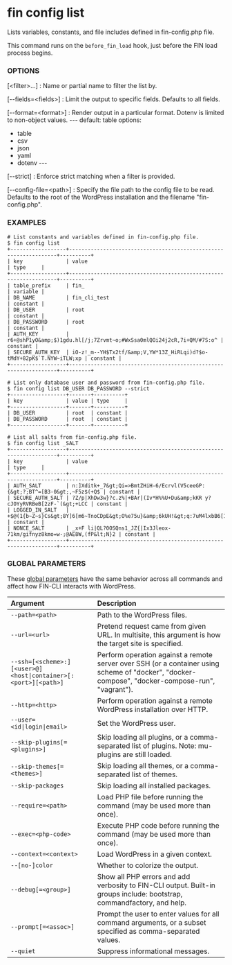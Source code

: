 # fin config list

Lists variables, constants, and file includes defined in fin-config.php file.

This command runs on the `before_fin_load` hook, just before the FIN load process begins.

### OPTIONS

[&lt;filter&gt;...]
: Name or partial name to filter the list by.

[\--fields=&lt;fields&gt;]
: Limit the output to specific fields. Defaults to all fields.

[\--format=&lt;format&gt;]
: Render output in a particular format. Dotenv is limited to non-object values.
\---
default: table
options:
  - table
  - csv
  - json
  - yaml
  - dotenv
\---

[\--strict]
: Enforce strict matching when a filter is provided.

[\--config-file=&lt;path&gt;]
: Specify the file path to the config file to be read. Defaults to the root of the WordPress installation and the filename "fin-config.php".

### EXAMPLES

    # List constants and variables defined in fin-config.php file.
    $ fin config list
    +------------------+------------------------------------------------------------------+----------+
    | key              | value                                                            | type     |
    +------------------+------------------------------------------------------------------+----------+
    | table_prefix     | fin_                                                              | variable |
    | DB_NAME          | fin_cli_test                                                      | constant |
    | DB_USER          | root                                                             | constant |
    | DB_PASSWORD      | root                                                             | constant |
    | AUTH_KEY         | r6+@shP1yO&amp;$)1gdu.hl[/j;7Zrvmt~o;#WxSsa0mlQOi24j2cR,7i+QM/#7S:o^ | constant |
    | SECURE_AUTH_KEY  | iO-z!_m--YH$Tx2tf/&amp;V,YW*13Z_HiRLqi)d?$o-tMdY+82pK$`T.NYW~iTLW;xp | constant |
    +------------------+------------------------------------------------------------------+----------+

    # List only database user and password from fin-config.php file.
    $ fin config list DB_USER DB_PASSWORD --strict
    +------------------+-------+----------+
    | key              | value | type     |
    +------------------+-------+----------+
    | DB_USER          | root  | constant |
    | DB_PASSWORD      | root  | constant |
    +------------------+-------+----------+

    # List all salts from fin-config.php file.
    $ fin config list _SALT
    +------------------+------------------------------------------------------------------+----------+
    | key              | value                                                            | type     |
    +------------------+------------------------------------------------------------------+----------+
    | AUTH_SALT        | n:]Xditk+_7&gt;Qi=>BmtZHiH-6/Ecrvl(V5ceeGP:{&gt;?;BT^=[B3-0&gt;,~F5z$(+Q$ | constant |
    | SECURE_AUTH_SALT | ?Z/p|XhDw3w}?c.z%|+BAr|(Iv*H%%U+Du&amp;kKR y?cJOYyRVRBeB[2zF-`(&gt;+LCC | constant |
    | LOGGED_IN_SALT   | +$@(1{b~Z~s}Cs&gt;8Y]6[m6~TnoCDpE&gt;O%e75u}&amp;6kUH!&gt;q:7uM4lxbB6[1pa_X,q | constant |
    | NONCE_SALT       | _x+F li|QL?0OSQns1_JZ{|Ix3Jleox-71km/gifnyz8kmo=w-;@AE8W,(fP&lt;N}2 | constant |
    +------------------+------------------------------------------------------------------+----------+

### GLOBAL PARAMETERS

These [global parameters](https://make.wordpress.org/cli/handbook/config/) have the same behavior across all commands and affect how FIN-CLI interacts with WordPress.

| **Argument**    | **Description**              |
|:----------------|:-----------------------------|
| `--path=<path>` | Path to the WordPress files. |
| `--url=<url>` | Pretend request came from given URL. In multisite, this argument is how the target site is specified. |
| `--ssh=[<scheme>:][<user>@]<host\|container>[:<port>][<path>]` | Perform operation against a remote server over SSH (or a container using scheme of "docker", "docker-compose", "docker-compose-run", "vagrant"). |
| `--http=<http>` | Perform operation against a remote WordPress installation over HTTP. |
| `--user=<id\|login\|email>` | Set the WordPress user. |
| `--skip-plugins[=<plugins>]` | Skip loading all plugins, or a comma-separated list of plugins. Note: mu-plugins are still loaded. |
| `--skip-themes[=<themes>]` | Skip loading all themes, or a comma-separated list of themes. |
| `--skip-packages` | Skip loading all installed packages. |
| `--require=<path>` | Load PHP file before running the command (may be used more than once). |
| `--exec=<php-code>` | Execute PHP code before running the command (may be used more than once). |
| `--context=<context>` | Load WordPress in a given context. |
| `--[no-]color` | Whether to colorize the output. |
| `--debug[=<group>]` | Show all PHP errors and add verbosity to FIN-CLI output. Built-in groups include: bootstrap, commandfactory, and help. |
| `--prompt[=<assoc>]` | Prompt the user to enter values for all command arguments, or a subset specified as comma-separated values. |
| `--quiet` | Suppress informational messages. |
